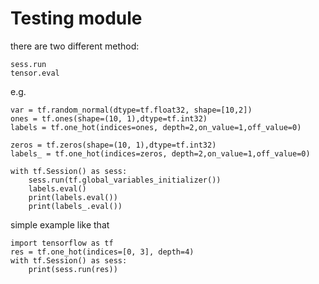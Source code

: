 # Testing module
there are two different method:
```
sess.run
tensor.eval
```
e.g.
```
var = tf.random_normal(dtype=tf.float32, shape=[10,2])
ones = tf.ones(shape=(10, 1),dtype=tf.int32)
labels = tf.one_hot(indices=ones, depth=2,on_value=1,off_value=0)

zeros = tf.zeros(shape=(10, 1),dtype=tf.int32)
labels_ = tf.one_hot(indices=zeros, depth=2,on_value=1,off_value=0)

with tf.Session() as sess:
    sess.run(tf.global_variables_initializer())
    labels.eval()
    print(labels.eval())
    print(labels_.eval())
```

simple example like that
```
import tensorflow as tf
res = tf.one_hot(indices=[0, 3], depth=4)
with tf.Session() as sess:
    print(sess.run(res))

```
